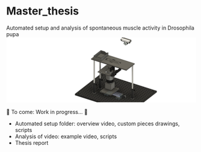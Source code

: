 # Master_thesis
Automated setup and analysis of spontaneous muscle activity in Drosophila pupa
![Illustration of the automated setup](Automated_setup/Camera_moving.png)


🚧 To come: Work in progress... 🚧

- Automated setup folder: overview video, custom pieces drawings, scripts
- Analysis of video: example video, scripts
- Thesis report
